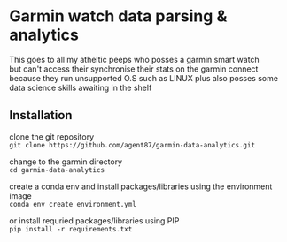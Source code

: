 # Garmin watch data parsing & analytics
This goes to all my atheltic peeps who posses a garmin smart watch \
but can't access their synchronise their stats on the garmin connect \
because they run unsupported O.S such as LINUX plus also posses some \
data science skills awaiting in the shelf

## Installation
clone the git repository\
`git clone https://github.com/agent87/garmin-data-analytics.git`

change to the garmin directory\
`cd garmin-data-analytics`

create a conda env and install packages/libraries using the environment image\
`conda env create environment.yml`

or install requried packages/libraries using PIP\
`pip install -r requirements.txt`


